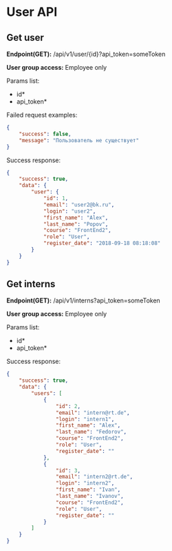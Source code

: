 # User API

## Get user
**Endpoint(GET):** /api/v1/user/{id}?api_token=someToken

**User group access:** Employee only

Params list:
+ id*
+ api_token*

Failed request examples:
```json
{
    "success": false,
    "message": "Пользователь не существует"
}
```

Success response:
```json
{
    "success": true,
    "data": {
        "user": {
            "id": 1,
            "email": "user2@bk.ru",
            "login": "user2",
            "first_name": "Alex",
            "last_name": "Popov",
            "course": "FrontEnd2",
            "role": "User",
            "register_date": "2018-09-18 08:18:08"
        }
    }
}
```

## Get interns
**Endpoint(GET):** /api/v1/interns?api_token=someToken

**User group access:** Employee only


Params list:
+ id*
+ api_token*

Success response:
```json
{
    "success": true,
    "data": {
        "users": [
            {
                "id": 2,
                "email": "intern@rt.de",
                "login": "intern1",
                "first_name": "Alex",
                "last_name": "Fedorov",
                "course": "FrontEnd2",
                "role": "User",
                "register_date": ""
            },
            {
                "id": 3,
                "email": "intern2@rt.de",
                "login": "intern2",
                "first_name": "Ivan",
                "last_name": "Ivanov",
                "course": "FrontEnd2",
                "role": "User",
                "register_date": ""
            }
        ]
    }
}
```
